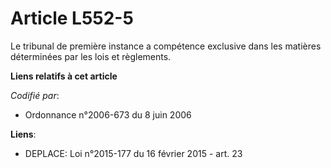 # Article L552-5

Le tribunal de première instance a compétence exclusive dans les matières déterminées par les lois et règlements.

**Liens relatifs à cet article**

_Codifié par_:

  - Ordonnance n°2006-673 du 8 juin 2006

**Liens**:

  - DEPLACE: Loi n°2015-177 du 16 février 2015 - art. 23
